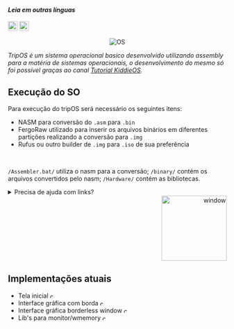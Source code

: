 #### _Leia em outras línguas_

<kbd>[<img title="Inglês" alt="Inglês" src="https://i.imgur.com/K0sBZSD.png" width="22">](README.md)</kbd>
<kbd>[<img title="Português" alt="Português brasileiro" src="https://i.imgur.com/MZMUUJ6.png" width="22">](README-PTBR.md)</kbd>

<p align="center">
  <img src="https://i.imgur.com/xnhjM7o.gif" alt="OS" />
</p>

_TripOS é um sistema operacional basico desenvolvido utilizando assembly para a matéria de sistemas operacionais, o desenvolvimento do mesmo só foi possível graças ao canal [Tutorial KiddieOS](https://www.youtube.com/watch?v=Jws7BHrts6g&list=PLsoiO2Be-2z8BfsSkspJfDiuKeC9-LSca&index=2)._

## Execução do SO

Para execução do tripOS será necessário os seguintes itens:
- NASM para conversão do `.asm` para `.bin`
- FergoRaw utilizado para inserir os arquivos binários em diferentes partições realizando a conversão para `.img`
- Rufus ou outro builder de `.img` para `.iso` de sua preferência
<br>

`/Assembler.bat/` utiliza o nasm para a conversão;
`/binary/` contém os arquivos convertidos pelo nasm;
`/Hardware/` contém as bibliotecas.
<details>
<summary>Precisa de ajuda com links?</summary>
<tr>
  <td><a href="https://www.nasm.us/index.php"><img alt="NASM" src="https://www.nasm.us/images/nasm.png" width="25"></a></td>
  <td><a href="https://rufus.ie/pt_BR/"><img alt="Rufus" src="https://rufus.ie/pics/rufus-128.png" width="25"></a></td>
  <td><a href="https://www.fergonez.net/softwares/fraw"><img alt="Fergoraw" src="https://images.gofreedownload.net/hardware-floppy-34989.jpg" width="25"></a></td>
</tr>
</details>
<div align="right">
  <img src="https://i.imgur.com/9f0AnpO.gif" alt="window" width="150">
</div>

## Implementações atuais

- Tela inicial <a><img alt="checked" src="https://cdn3.emoji.gg/emojis/4562_AlienPls.gif" width="12"></a>
- Interface gráfica com borda <a><img alt="checked" src="https://cdn3.emoji.gg/emojis/4562_AlienPls.gif" width="12"></a>
- Interface gráfica borderless window <a><img alt="checked" src="https://cdn3.emoji.gg/emojis/4562_AlienPls.gif" width="12"></a>
- Lib's para monitor/wmemory <a><img alt="checked" src="https://cdn3.emoji.gg/emojis/4562_AlienPls.gif" width="12"></a>
